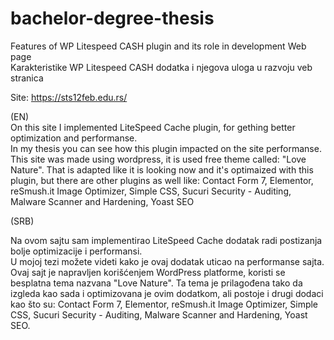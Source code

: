 # bachelor-degree-thesis
Features of WP Litespeed CASH plugin and its role in development Web page <br>
Karakteristike WP Litespeed CASH dodatka i njegova uloga u razvoju veb stranica <br>

Site: https://sts12feb.edu.rs/ <br>

(EN) <br>
On this site I implemented LiteSpeed Cache plugin, for gething better optimization and performanse. <br>
In my thesis you can see how this plugin impacted on the site performanse. This site was made using wordpress, it is used free theme called: "Love Nature". That is adapted like it is looking now and it's optimaized with this plugin, but there are other plugins as well like: Contact Form 7, Elementor, reSmush.it Image Optimizer, Simple CSS, Sucuri Security - Auditing, Malware Scanner and Hardening, Yoast SEO <br> 

(SRB) <br>

Na ovom sajtu sam implementirao LiteSpeed Cache dodatak radi postizanja bolje optimizacije i performansi. <br>
U mojoj tezi možete videti kako je ovaj dodatak uticao na performanse sajta. Ovaj sajt je napravljen korišćenjem WordPress platforme, koristi se besplatna tema nazvana "Love Nature". Ta tema je prilagođena tako da izgleda kao sada i optimizovana je ovim dodatkom, ali postoje i drugi dodaci kao što su: Contact Form 7, Elementor, reSmush.it Image Optimizer, Simple CSS, Sucuri Security - Auditing, Malware Scanner and Hardening, Yoast SEO.
